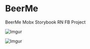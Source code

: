 # BeerMe
BeerMe Mobx Storybook RN FB Project


![Imgur](https://i.imgur.com/uC2XyGJ.png)



![Imgur](https://i.imgur.com/6MVi7NR.png)
